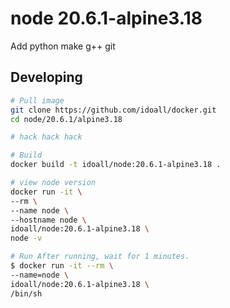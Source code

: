 node 20.6.1-alpine3.18
=============

Add python make g++ git

## Developing

```bash
# Pull image
git clone https://github.com/idoall/docker.git
cd node/20.6.1/alpine3.18

# hack hack hack

# Build
docker build -t idoall/node:20.6.1-alpine3.18 .

# view node version
docker run -it \
--rm \
--name node \
--hostname node \
idoall/node:20.6.1-alpine3.18 \
node -v

# Run After running, wait for 1 minutes.
$ docker run -it --rm \
--name=node \
idoall/node:20.6.1-alpine3.18 \
/bin/sh
```